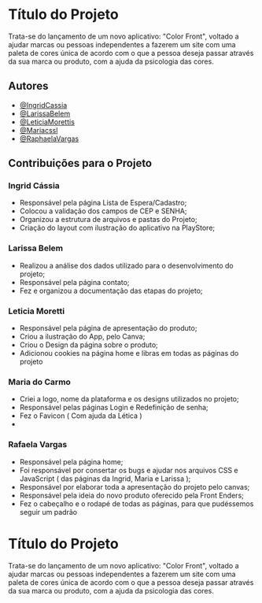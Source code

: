 
# Título do Projeto

Trata-se do lançamento de um novo aplicativo: "Color Front", voltado a ajudar marcas ou pessoas independentes a fazerem um site com uma paleta de cores única de acordo com o que a pessoa deseja passar através da sua marca ou produto, com a ajuda da psicologia das cores.


## Autores

- [@IngridCassia](https://github.com/IngridCassia)
- [@LarissaBelem](https://github.com/LarissaBelem)
- [@LeticiaMorettis](https://github.com/LeticiaMorettis)
- [@Mariacssl](https://github.com/Mariacssl)
- [@RaphaelaVargas](https://github.com/RaphaelaVargas)

<h2>Contribuições para o Projeto</h2>

<h3>Ingrid Cássia</h3>

<ul>
  <li>Responsável pela página Lista de Espera/Cadastro; </li>
  <li>Colocou a validação dos campos de CEP e SENHA; </li>
  <li>Organizou a estrutura de arquivos e pastas do Projeto; </li>
  <li>Criação do layout com ilustração do aplicativo na PlayStore; </li>
</ul>

<h3> Larissa Belem </h3>

<ul>
  <li>Realizou a análise dos dados utilizado para o desenvolvimento do projeto;</li>
  <li>Responsável pela página contato;</li>
  <li>Fez e organizou a documentação das etapas do projeto;</li>
</ul>

<h3>Leticia Moretti</h3>
<ul>
  <li>Responsável pela página de apresentação do produto;</li>
  <li>Criou a ilustração do App, pelo Canva;</li>
  <li>Criou o Design da página sobre o produto;</li>
  <li>Adicionou cookies na página home e libras em todas as páginas do projeto </li>
</ul>

<h3>Maria do Carmo</h3>

<ul>
     <li>Criei a logo, nome da plataforma e os designs utilizados no projeto;</li>
     <li>Responsável pelas páginas Login e Redefinição de senha; </li>
     <li>Fez o Favicon ( Com ajuda da Lética ) </li>
     <li>
</ul>

<h3> Rafaela Vargas </h3>

<ul>
     <li>Responsável pela página home;</li>
     <li>Foi responsável por consertar os bugs e ajudar nos arquivos CSS e JavaScript ( das páginas da Ingrid, Maria e Larissa );</li>
     <li>Responsável por elaborar toda a apresentação do projeto pelo canvas; </li>
     <li>Responsável pela ideia do novo produto oferecido pela Front Enders; </li>
     <li>Fez o cabeçalho e o rodapé de todas as páginas, para que pudéssemos seguir um padrão </li>
</ul>




# Título do Projeto

Trata-se do lançamento de um novo aplicativo: "Color Front", voltado a ajudar marcas ou pessoas independentes a fazerem um site com uma paleta de cores única de acordo com o que a pessoa deseja passar através da sua marca ou produto, com a ajuda da psicologia das cores.

